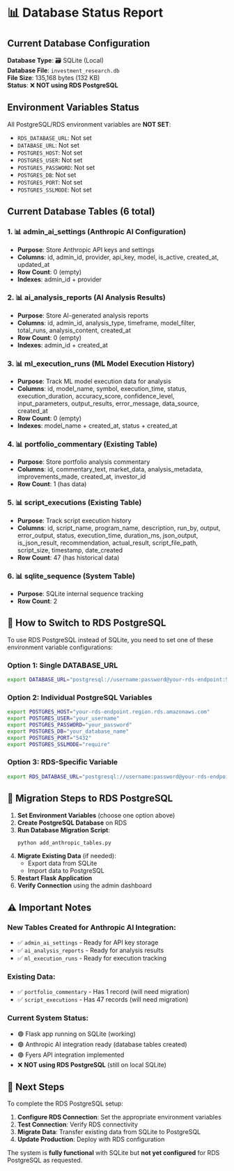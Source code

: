 # 📊 Database Status Report

## Current Database Configuration

**Database Type**: 🗃️ SQLite (Local)  
**Database File**: `investment_research.db`  
**File Size**: 135,168 bytes (132 KB)  
**Status**: ❌ **NOT using RDS PostgreSQL**

## Environment Variables Status

All PostgreSQL/RDS environment variables are **NOT SET**:

- `RDS_DATABASE_URL`: Not set
- `DATABASE_URL`: Not set  
- `POSTGRES_HOST`: Not set
- `POSTGRES_USER`: Not set
- `POSTGRES_PASSWORD`: Not set
- `POSTGRES_DB`: Not set
- `POSTGRES_PORT`: Not set
- `POSTGRES_SSLMODE`: Not set

## Current Database Tables (6 total)

### 1. 📊 **admin_ai_settings** (Anthropic AI Configuration)
- **Purpose**: Store Anthropic API keys and settings
- **Columns**: id, admin_id, provider, api_key, model, is_active, created_at, updated_at
- **Row Count**: 0 (empty)
- **Indexes**: admin_id + provider

### 2. 📊 **ai_analysis_reports** (AI Analysis Results)  
- **Purpose**: Store AI-generated analysis reports
- **Columns**: id, admin_id, analysis_type, timeframe, model_filter, total_runs, analysis_content, created_at
- **Row Count**: 0 (empty)
- **Indexes**: admin_id + created_at

### 3. 📊 **ml_execution_runs** (ML Model Execution History)
- **Purpose**: Track ML model execution data for analysis
- **Columns**: id, model_name, symbol, execution_time, status, execution_duration, accuracy_score, confidence_level, input_parameters, output_results, error_message, data_source, created_at
- **Row Count**: 0 (empty)
- **Indexes**: model_name + created_at, status + created_at

### 4. 📊 **portfolio_commentary** (Existing Table)
- **Purpose**: Store portfolio analysis commentary
- **Columns**: id, commentary_text, market_data, analysis_metadata, improvements_made, created_at, investor_id
- **Row Count**: 1 (has data)

### 5. 📊 **script_executions** (Existing Table)
- **Purpose**: Track script execution history
- **Columns**: id, script_name, program_name, description, run_by, output, error_output, status, execution_time, duration_ms, json_output, is_json_result, recommendation, actual_result, script_file_path, script_size, timestamp, date_created
- **Row Count**: 47 (has historical data)

### 6. 📊 **sqlite_sequence** (System Table)
- **Purpose**: SQLite internal sequence tracking
- **Row Count**: 2

## 🔄 How to Switch to RDS PostgreSQL

To use RDS PostgreSQL instead of SQLite, you need to set one of these environment variable configurations:

### Option 1: Single DATABASE_URL
```bash
export DATABASE_URL="postgresql://username:password@your-rds-endpoint:5432/dbname"
```

### Option 2: Individual PostgreSQL Variables
```bash
export POSTGRES_HOST="your-rds-endpoint.region.rds.amazonaws.com"
export POSTGRES_USER="your_username"
export POSTGRES_PASSWORD="your_password"
export POSTGRES_DB="your_database_name"
export POSTGRES_PORT="5432"
export POSTGRES_SSLMODE="require"
```

### Option 3: RDS-Specific Variable
```bash
export RDS_DATABASE_URL="postgresql://username:password@your-rds-endpoint:5432/dbname"
```

## 📝 Migration Steps to RDS PostgreSQL

1. **Set Environment Variables** (choose one option above)
2. **Create PostgreSQL Database** on RDS
3. **Run Database Migration Script**:
   ```bash
   python add_anthropic_tables.py
   ```
4. **Migrate Existing Data** (if needed):
   - Export data from SQLite
   - Import data to PostgreSQL
5. **Restart Flask Application**
6. **Verify Connection** using the admin dashboard

## ⚠️ Important Notes

### New Tables Created for Anthropic AI Integration:
- ✅ `admin_ai_settings` - Ready for API key storage
- ✅ `ai_analysis_reports` - Ready for analysis results  
- ✅ `ml_execution_runs` - Ready for execution tracking

### Existing Data:
- ✅ `portfolio_commentary` - Has 1 record (will need migration)
- ✅ `script_executions` - Has 47 records (will need migration)

### Current System Status:
- 🟢 Flask app running on SQLite (working)
- 🟢 Anthropic AI integration ready (database tables created)
- 🟢 Fyers API integration implemented
- ❌ **NOT using RDS PostgreSQL** (still on local SQLite)

## 🎯 Next Steps

To complete the RDS PostgreSQL setup:

1. **Configure RDS Connection**: Set the appropriate environment variables
2. **Test Connection**: Verify RDS connectivity
3. **Migrate Data**: Transfer existing data from SQLite to PostgreSQL
4. **Update Production**: Deploy with RDS configuration

The system is **fully functional** with SQLite but **not yet configured** for RDS PostgreSQL as requested.
